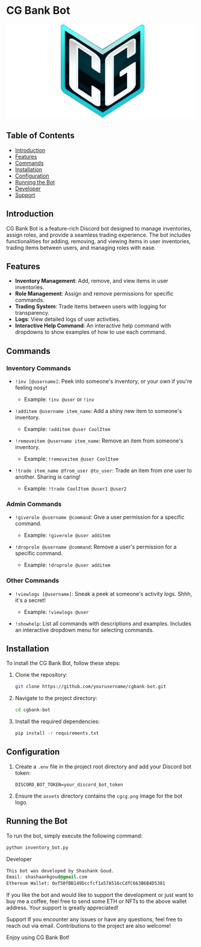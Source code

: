 # CG Bank Bot

![CG Bank](assets/cgcg.png)

## Table of Contents

- [Introduction](#introduction)
- [Features](#features)
- [Commands](#commands)
- [Installation](#installation)
- [Configuration](#configuration)
- [Running the Bot](#running-the-bot)
- [Developer](#developer)
- [Support](#support)

## Introduction

CG Bank Bot is a feature-rich Discord bot designed to manage inventories, assign roles, and provide a seamless trading experience. The bot includes functionalities for adding, removing, and viewing items in user inventories, trading items between users, and managing roles with ease. 

## Features

- **Inventory Management**: Add, remove, and view items in user inventories.
- **Role Management**: Assign and remove permissions for specific commands.
- **Trading System**: Trade items between users with logging for transparency.
- **Logs**: View detailed logs of user activities.
- **Interactive Help Command**: An interactive help command with dropdowns to show examples of how to use each command.

## Commands

### Inventory Commands

- `!inv [@username]`: Peek into someone's inventory, or your own if you're feeling nosy! 
  - Example: `!inv @user` or `!inv`

- `!additem @username item_name`: Add a shiny new item to someone's inventory.
  - Example: `!additem @user CoolItem`

- `!removeitem @username item_name`: Remove an item from someone's inventory.
  - Example: `!removeitem @user CoolItem`

- `!trade item_name @from_user @to_user`: Trade an item from one user to another. Sharing is caring!
  - Example: `!trade CoolItem @user1 @user2`

### Admin Commands

- `!giverole @username @command`: Give a user permission for a specific command.
  - Example: `!giverole @user additem`

- `!droprole @username @command`: Remove a user's permission for a specific command.
  - Example: `!droprole @user additem`

### Other Commands

- `!viewlogs [@username]`: Sneak a peek at someone's activity logs. Shhh, it's a secret!
  - Example: `!viewlogs @user`

- `!showhelp`: List all commands with descriptions and examples. Includes an interactive dropdown menu for selecting commands.
  
## Installation

To install the CG Bank Bot, follow these steps:

1. Clone the repository:
    ```bash
    git clone https://github.com/yourusername/cgbank-bot.git
    ```

2. Navigate to the project directory:
    ```bash
    cd cgbank-bot
    ```

3. Install the required dependencies:
    ```bash
    pip install -r requirements.txt
    ```

## Configuration

1. Create a `.env` file in the project root directory and add your Discord bot token:
    ```
    DISCORD_BOT_TOKEN=your_discord_bot_token
    ```

2. Ensure the `assets` directory contains the `cgcg.png` image for the bot logo.

## Running the Bot

To run the bot, simply execute the following command:
```bash
python inventory_bot.py
```

Developer
```css
This bot was developed by Shashank Goud.
Email: shashaankgoud@gmail.com
Ethereum Wallet: 0xf50fBB149Dccfcf1a57A516cCdfC663B6B4D5381
```
If you like the bot and would like to support the development or just want to buy me a coffee, feel free to send some ETH or NFTs to the above wallet address. Your support is greatly appreciated!

Support
If you encounter any issues or have any questions, feel free to reach out via email. Contributions to the project are also welcome!

Enjoy using CG Bank Bot!